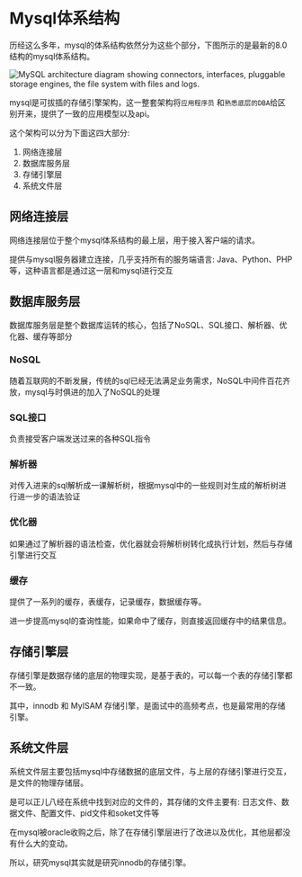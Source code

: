 # Mysql体系结构

历经这么多年，mysql的体系结构依然分为这些个部分，下图所示的是最新的8.0结构的mysql体系结构。

![MySQL architecture diagram showing connectors, interfaces, pluggable storage engines, the file system with files and logs.](https://www.shiyitopo.tech/uPic/mysql-architecture.png)

mysql是可拔插的存储引擎架构，这一整套架构将`应用程序员` 和`熟悉底层的DBA`给区别开来，提供了一致的应用模型以及api。

这个架构可以分为下面这四大部分:

1. 网络连接层
2. 数据库服务层
3. 存储引擎层
4. 系统文件层

##   网络连接层

网络连接层位于整个mysql体系结构的最上层，用于接入客户端的请求。

提供与mysql服务器建立连接，几乎支持所有的服务端语言: Java、Python、PHP等，这种语言都是通过这一层和mysql进行交互

## 数据库服务层

数据库服务层是整个数据库运转的核心，包括了NoSQL、SQL接口、解析器、优化器、缓存等部分

### NoSQL

随着互联网的不断发展，传统的sql已经无法满足业务需求，NoSQL中间件百花齐放，mysql与时俱进的加入了NoSQL的处理

### SQL接口

负责接受客户端发送过来的各种SQL指令

### 解析器

对传入进来的sql解析成一课解析树，根据mysql中的一些规则对生成的解析树进行进一步的语法验证

### 优化器

如果通过了解析器的语法检查，优化器就会将解析树转化成执行计划，然后与存储引擎进行交互

### 缓存

提供了一系列的缓存，表缓存，记录缓存，数据缓存等。

进一步提高mysql的查询性能，如果命中了缓存，则直接返回缓存中的结果信息。

## 存储引擎层

存储引擎是数据存储的底层的物理实现，是基于表的，可以每一个表的存储引擎都不一致。

其中，innodb 和 MyISAM 存储引擎，是面试中的高频考点，也是最常用的存储引擎。

## 系统文件层

系统文件层主要包括mysql中存储数据的底层文件，与上层的存储引擎进行交互，是文件的物理存储层。

是可以正儿八经在系统中找到对应的文件的，其存储的文件主要有: 日志文件、数据文件、配置文件、pid文件和soket文件等



在mysql被oracle收购之后，除了在存储引擎层进行了改进以及优化，其他层都没有什么大的变动。

所以，研究mysql其实就是研究innodb的存储引擎。